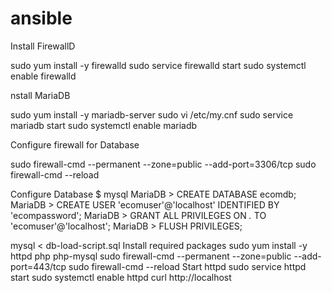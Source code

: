 # ansible

Install FirewallD

sudo yum install -y firewalld
sudo service firewalld start
sudo systemctl enable firewalld

nstall MariaDB

sudo yum install -y mariadb-server
sudo vi /etc/my.cnf
sudo service mariadb start
sudo systemctl enable mariadb

Configure firewall for Database

sudo firewall-cmd --permanent --zone=public --add-port=3306/tcp
sudo firewall-cmd --reload

Configure Database
$ mysql
MariaDB > CREATE DATABASE ecomdb;
MariaDB > CREATE USER 'ecomuser'@'localhost' IDENTIFIED BY 'ecompassword';
MariaDB > GRANT ALL PRIVILEGES ON *.* TO 'ecomuser'@'localhost';
MariaDB > FLUSH PRIVILEGES;

mysql < db-load-script.sql
Install required packages
sudo yum install -y httpd php php-mysql
sudo firewall-cmd --permanent --zone=public --add-port=443/tcp
sudo firewall-cmd --reload
Start httpd
sudo service httpd start
sudo systemctl enable httpd
curl http://localhost

